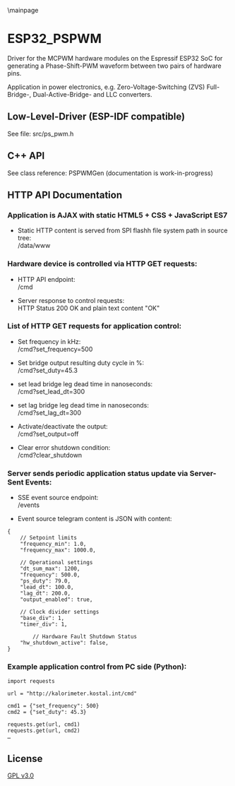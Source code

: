 \mainpage
# ESP32_PSPWM
Driver for the MCPWM hardware modules on the Espressif ESP32 SoC for
generating a Phase-Shift-PWM waveform between two pairs of hardware pins.

Application in power electronics, e.g. Zero-Voltage-Switching (ZVS) Full-Bridge-,
Dual-Active-Bridge- and LLC converters.

## Low-Level-Driver (ESP-IDF compatible)
See file: src/ps_pwm.h

## C++ API
See class reference: PSPWMGen (documentation is work-in-progress)

## HTTP API Documentation

### Application is AJAX with static HTML5 + CSS + JavaScript ES7
* Static HTTP content is served from SPI flashh file system path in source tree:  
/data/www

### Hardware device is controlled via HTTP GET requests:
* HTTP API endpoint:  
/cmd

* Server response to control requests:  
HTTP Status 200 OK and plain text content "OK"

### List of HTTP GET requests for application control:

* Set frequency in kHz:  
/cmd?set_frequency=500

* Set bridge output resulting duty cycle in %:  
/cmd?set_duty=45.3

* set lead bridge leg dead time in nanoseconds:  
/cmd?set_lead_dt=300

* set lag bridge leg dead time in nanoseconds:  
/cmd?set_lag_dt=300

* Activate/deactivate the output:  
/cmd?set_output=off

* Clear error shutdown condition:  
/cmd?clear_shutdown


### Server sends periodic application status update via Server-Sent Events:
* SSE event source endpoint:  
/events

* Event source telegram content is JSON with content:
```
{
    // Setpoint limits
    "frequency_min": 1.0,
    "frequency_max": 1000.0,

    // Operational settings
    "dt_sum_max": 1200,
    "frequency": 500.0,
    "ps_duty": 79.0,
    "lead_dt": 100.0,
    "lag_dt": 200.0,
    "output_enabled": true,

    // Clock divider settings
    "base_div": 1,
    "timer_div": 1,

        // Hardware Fault Shutdown Status
    "hw_shutdown_active": false,
}
```

### Example application control from PC side (Python):
```
import requests

url = "http://kalorimeter.kostal.int/cmd"

cmd1 = {"set_frequency": 500}
cmd2 = {"set_duty": 45.3}

requests.get(url, cmd1)
requests.get(url, cmd2)
…
```

## License
[GPL v3.0](LICENSE)
